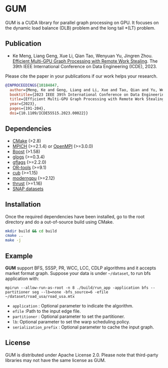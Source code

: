 # GUM
GUM is a CUDA library for parallel graph processing on GPU. It focuses on the dynamic load balance (DLB) problem and the long tail *(LT) problem.

## Publication
- Ke Meng, Liang Geng, Xue Li, Qian Tao, Wenyuan Yu, Jingren Zhou. [Efficient Multi-GPU Graph Processing with Remote Work Stealing](https://ieeexplore.ieee.org/document/10184847). The 39th IEEE International Conference on Data Engineering (ICDE), 2023.

Please cite the paper in your publications if our work helps your research.
```bibtex
@INPROCEEDINGS{10184847,
  author={Meng, Ke and Geng, Liang and Li, Xue and Tao, Qian and Yu, Wenyuan and Zhou, Jingren},
  booktitle={2023 IEEE 39th International Conference on Data Engineering (ICDE)}, 
  title={Efficient Multi-GPU Graph Processing with Remote Work Stealing}, 
  year={2023},
  pages={191-204},
  doi={10.1109/ICDE55515.2023.00022}}
```

## Dependencies
- [CMake](https://cmake.org/download/) (>2.8)
- [MPICH](https://www.mpich.org/) (>=2.1.4) or [OpenMPI](https://www.open-mpi.org/) (>=3.0.0)
- [Boost](https://www.boost.org/) (>1.58)
- [glogs](https://github.com/google/glog) (>=0.3.4)
- [gflags](https://github.com/gflags/gflags) (>=2.2.0)
- [OR-tools](https://github.com/google/or-tools) (>=9.1)
- [cub](https://github.com/NVIDIA/cub) (>=1.15)
- [moderngpu](https://github.com/moderngpu/moderngpu) (>=2.12)
- [thrust](https://github.com/NVIDIA/thrust) (>=1.16)
- [SNAP datasets](https://snap.stanford.edu/data/index.html)

## Installation

Once the required dependencies have been installed, go to the root directory and do a out-of-source build using CMake.

```bash
mkdir build && cd build
cmake ..
make -j
```

## Example

**GUM** support BFS, SSSP, PR, WCC, LCC, CDLP algorithms and it accepts market format graph. Suppose your data is under `~/dataset`, to run bfs application with:

`mpirun --allow-run-as-root -n 8 ./build/run_app -application bfs --partitioner seg --lb=none -bfs_source=6 -efile ~/dataset/road_usa/road_usa.mtx`

- `application` : Optional parameter to indicate the algorithm.
- `efile` :Path to the input edge file.
- `partitioner` : Optional parameter to set the partitioner.
- `lb`: Optional parameter to set the warp scheduling policy.
- `serialization_prefix` : Optional parameter to cache the input graph.

## License
GUM is distributed under Apache License 2.0. Please note that third-party libraries may not have the same license as GUM.

